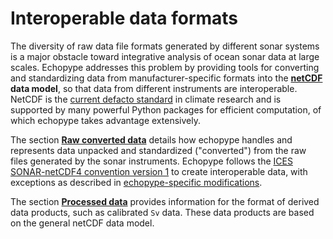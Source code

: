 # Interoperable data formats

The diversity of raw data file formats generated by different sonar systems is a major obstacle toward integrative analysis of ocean sonar data at large scales. Echopype addresses this problem by providing tools for converting and standardizing data from manufacturer-specific formats into the **[netCDF](https://www.unidata.ucar.edu/software/netcdf/) data model**, so that data from different instruments are interoperable. NetCDF is the [current defacto standard](https://clouds.eos.ubc.ca/~phil/courses/parallel_python/02_xarray_zarr.html) in climate research and is supported by many powerful Python packages for efficient computation, of which echopype takes advantage extensively.

The section [**Raw converted data**](data-format:raw-data) details how echopype handles and represents data unpacked and standardized ("converted") from the raw files generated by the sonar instruments. Echopype follows the [ICES SONAR-netCDF4 convention version 1](http://www.ices.dk/sites/pub/Publication%20Reports/Cooperative%20Research%20Report%20(CRR)/CRR341.pdf) to create interoperable data, with exceptions as described in [echopype-specific modifications](data-format:mod-to-sonart-netcdf4).

The section [**Processed data**](data-format:processed-data) provides information for the format of derived data products, such as calibrated `Sv` data. These data products are based on the general netCDF data model.
